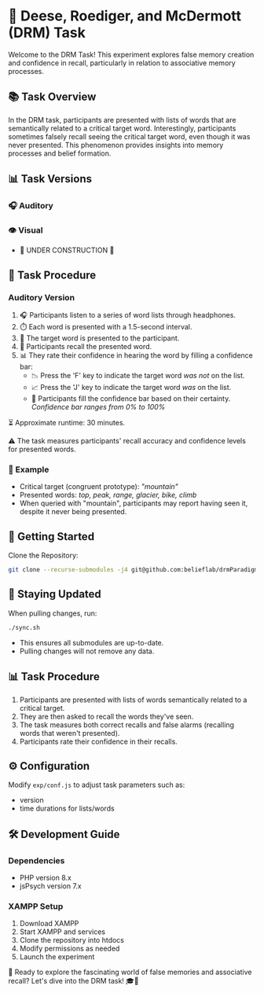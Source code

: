 # 🧠 Deese, Roediger, and McDermott (DRM) Task

Welcome to the DRM Task! This experiment explores false memory creation and confidence in recall, particularly in relation to associative memory processes.

## 📚 Task Overview

In the DRM task, participants are presented with lists of words that are semantically related to a critical target word. Interestingly, participants sometimes falsely recall seeing the critical target word, even though it was never presented. This phenomenon provides insights into memory processes and belief formation.

## 📊 Task Versions

### 🎧 Auditory

### 👁️ Visual 
* 🚧 UNDER CONSTRUCTION 🚧

## 🎯 Task Procedure

### Auditory Version
1. 🎧 Participants listen to a series of word lists through headphones.
2. ⏱️ Each word is presented with a 1.5-second interval.
3. 🎯 The target word is presented to the participant.
4. 🤔 Participants recall the presented word.
5. 📊 They rate their confidence in hearing the word by filling a confidence bar:
   * 📉 Press the 'F' key to indicate the target word _was_ _not_ on the list. 
   * 📈 Press the 'J' key to indicate the target word _was_ on the list. 
   * 🔢 Participants fill the confidence bar based on their certainty. _Confidence bar ranges from 0% to 100%_

⏳ Approximate runtime: 30 minutes.

⚠️ The task measures participants' recall accuracy and confidence levels for presented words.

### 🎯 Example

- Critical target (congruent prototype): _"mountain"_
- Presented words: _top, peak, range, glacier, bike, climb_
- When queried with "mountain", participants may report having seen it, despite it never being presented.

## 🚀 Getting Started

Clone the Repository:

```bash
git clone --recurse-submodules -j4 git@github.com:belieflab/drmParadigm.git && cd drmParadigm && git submodule foreach --recursive 'git checkout $(git config -f $toplevel/.gitmodules submodule.$name.branch || echo main)' && git update-index --assume-unchanged exp/conf.js
```

## 🔄 Staying Updated

When pulling changes, run:

```bash
./sync.sh
```

- This ensures all submodules are up-to-date.
- Pulling changes will not remove any data.

## 📊 Task Procedure

1. Participants are presented with lists of words semantically related to a critical target.
2. They are then asked to recall the words they've seen.
3. The task measures both correct recalls and false alarms (recalling words that weren't presented).
4. Participants rate their confidence in their recalls.

## ⚙️ Configuration

Modify `exp/conf.js` to adjust task parameters such as:
- version
- time durations for lists/words 

## 🛠 Development Guide

### Dependencies
- PHP version 8.x
- jsPsych version 7.x

### XAMPP Setup
1. Download XAMPP
2. Start XAMPP and services
3. Clone the repository into htdocs
4. Modify permissions as needed
5. Launch the experiment

🧠 Ready to explore the fascinating world of false memories and associative recall? Let's dive into the DRM task! 🎓💭
